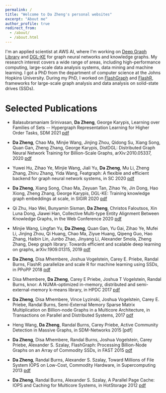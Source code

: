 ```yaml
---
permalink: /
title: "Welcome to Da Zheng's personal websites"
excerpt: "About me"
author_profile: true
redirect_from: 
  - /about/
  - /about.html
---
```


I'm an applied scientist at AWS AI, where I'm working on [Deep Graph Library](https://www.dgl.ai/)
and [DGL-KE](https://github.com/awslabs/dgl-ke) for graph neural networks and knowledge graphs.
My research interest covers a wide range of areas, including high-performance computing,
large-scale data analysis systems, data mining and machine learning. I got a PhD from
the department of computer science at the Johns Hopkins University. During my PhD,
I worked on [FlashGraph](https://github.com/flashxio/FlashX) and
[FlashR](https://github.com/flashxio/FlashR), frameworks for large-scale graph analysis
and data analysis on solid-state drives (SSDs).

Selected Publications
=====
* Balasubramaniam Srinivasan, **Da Zheng**, George Karypis,
	Learning over Families of Sets -- Hypergraph Representation Learning for Higher Order Tasks,
	SDM 2021 [pdf](https://arxiv.org/abs/2101.07773)

* **Da Zheng**, Chao Ma, Minjie Wang, Jinjing Zhou, Qidong Su, Xiang Song, Quan Gan, Zheng Zhang, George Karypis,
	DistDGL: Distributed Graph Neural Network Training for Billion-Scale Graphs,
	arXiv:2010.05337, 2020 [pdf](https://arxiv.org/abs/2010.05337)

* Yuwei Hu, Zihao Ye, Minjie Wang, Jiali Yu, **Da Zheng**, Mu Li, Zheng Zhang, Zhiru Zhang, Yida Wang,
	Featgraph: A flexible and efficient backend for graph neural network systems,
	in SC 2020 [pdf](https://arxiv.org/abs/2008.11359)

* **Da Zheng**, Xiang Song, Chao Ma, Zeyuan Tan, Zihao Ye, Jin Dong, Hao Xiong, Zheng Zhang, George Karypis,
	DGL-KE: Training knowledge graph embeddings at scale,
	in SIGIR 2020 [pdf](https://arxiv.org/pdf/2004.08532.pdf)
 
* Qi Zhu, Hao Wei, Bunyamin Sisman, **Da Zheng**, Christos Faloutsos, Xin Luna Dong, Jiawei Han,
	Collective Multi-type Entity Alignment Between Knowledge Graphs,
	in the Web Conference 2020 [pdf](https://dl.acm.org/doi/abs/10.1145/3366423.3380289)

* Minjie Wang, Lingfan Yu, **Da Zheng**, Quan Gan, Yu Gai, Zihao Ye, Mufei Li, Jinjing Zhou, Qi Huang, Chao Ma, Ziyue Huang, Qipeng Guo, Hao Zhang, Haibin Lin, Junbo Zhao, Jinyang Li, Alexander Smola, Zheng Zhang,
	Deep graph library: Towards efficient and scalable deep learning on graphs,
	arXiv:1909.01315, 2019 [pdf](https://arxiv.org/pdf/1909.01315.pdf)

* **Da Zheng**, Disa Mhembere, Joshua Vogelstein, Carey E. Priebe, Randal Burns,
	FlashR: parallelize and scale R for machine learning using SSDs,
	in PPoPP 2018 [pdf](https://dl.acm.org/doi/abs/10.1145/3178487.3178501)

* Disa Mhembere, **Da Zheng**, Carey E Priebe, Joshua T Vogelstein, Randal Burns,
	knor: A NUMA-optimized in-memory, distributed and semi-external-memory k-means library,
	in HPDC 2017 [pdf](https://arxiv.org/pdf/1606.08905.pdf)

* **Da Zheng**, Disa Mhembere, Vince Lyzinski, Joshua Vogelstein, Carey E. Priebe, Randal Burns,
	Semi-External Memory Sparse Matrix Multiplication on Billion-node Graphs in a Multicore Architecture,
	in Transactions on Parallel and Distributed Systems, 2017 [pdf](https://arxiv.org/pdf/1602.02864.pdf)

* Heng Wang, **Da Zheng**, Randal Burns, Carey Priebe,
	Active Community Detection in Massive Graphs,
	in SDM-Networks 2015 [pdf]

* **Da Zheng**, Disa Mhembere, Randal Burns, Joshua Vogelstein, Carey Priebe, Alexander S. Szalay,
	FlashGraph: Processing Billion-Node Graphs on an Array of Commodity SSDs,
	in FAST 2015 [pdf](https://www.usenix.org/system/files/conference/fast15/fast15-paper-zheng.pdf)

* **Da Zheng**, Randal Burns, Alexander S. Szalay,
	Toward Millions of File System IOPS on Low-Cost, Commodity Hardware,
	in Supercomputing 2013 [pdf](http://www.cs.jhu.edu/~zhengda/sc13.pdf)

* **Da Zheng**, Randal Burns, Alexander S. Szalay,
	A Parallel Page Cache: IOPS and Caching for Multicore Systems,
	in HotStorage 2012 [pdf](https://www.usenix.org/system/files/conference/hotstorage12/hotstorage12-final39.pdf)
